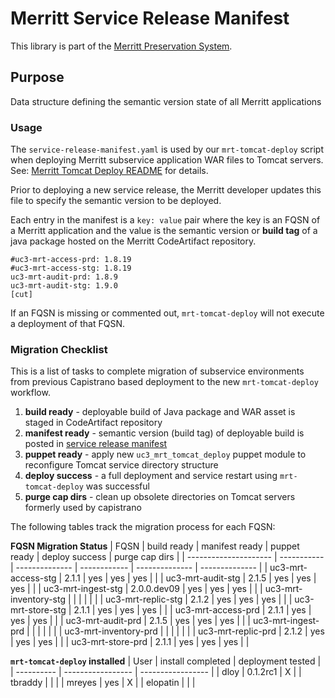 # Merritt Service Release Manifest

This library is part of the [Merritt Preservation System](https://github.com/CDLUC3/mrt-doc).

## Purpose

Data structure defining the semantic version state of all Merritt applications


### Usage

The `service-release-manifest.yaml` is used by our `mrt-tomcat-deploy` script
when deploying Merritt subservice application WAR files to Tomcat servers.
See: [Merritt Tomcat Deploy README][mrt-tomcat-deploy-readme] for details.

Prior to deploying a new service release, the Merritt developer updates this file to 
specify the semantic version to be deployed.

Each entry in the manifest is a `key: value` pair where the key is an FQSN of a
Merritt application and the value is the semantic version or __build tag__ of a java
package hosted on the Merritt CodeArtifact repository.

```
#uc3-mrt-access-prd: 1.8.19
#uc3-mrt-access-stg: 1.8.19
uc3-mrt-audit-prd: 1.8.9
uc3-mrt-audit-stg: 1.9.0
[cut]
```

If an FQSN is missing or commented out, `mrt-tomcat-deploy` will not execute a deployment of
that FQSN.



### Migration Checklist

This is a list of tasks to complete migration of subservice environments from
previous Capistrano based deployment to the new `mrt-tomcat-deploy` workflow.

1. **build ready** - deployable build of Java package and WAR asset is staged in CodeArtifact repository
1. **manifest ready** - semantic version (build tag) of deployable build is posted in [service release manifest][ReleaseManifest]
1. **puppet ready** - apply new `uc3_mrt_tomcat_deploy` puppet module to reconfigure Tomcat service directory structure
1. **deploy success** - a full deployment and service restart using `mrt-tomcat-deploy` was successful
1. **purge cap dirs** - clean up obsolete directories on Tomcat servers formerly used by capistrano


The following tables track the migration process for each FQSN:

**FQSN Migration Status**
| FQSN                  | build ready | manifest ready | puppet ready | deploy success | purge cap dirs |
| --------------------- | ----------- | -------------- | ------------ | -------------- | -------------- |
| uc3-mrt-access-stg    | 2.1.1       | yes            | yes          | yes            |                |
| uc3-mrt-audit-stg     | 2.1.5       | yes            | yes          | yes            |                |
| uc3-mrt-ingest-stg    | 2.0.0.dev09 | yes            | yes          | yes            |                |
| uc3-mrt-inventory-stg |             |                |              |                |                |
| uc3-mrt-replic-stg    | 2.1.2       | yes            | yes          | yes            |                |
| uc3-mrt-store-stg     | 2.1.1       | yes            | yes          | yes            |                |
| uc3-mrt-access-prd    | 2.1.1       | yes            | yes          | yes            |                |
| uc3-mrt-audit-prd     | 2.1.5       | yes            | yes          | yes            |                |
| uc3-mrt-ingest-prd    |             |                |              |                |                |
| uc3-mrt-inventory-prd |             |                |              |                |                |
| uc3-mrt-replic-prd    | 2.1.2       | yes            | yes          | yes            |                |
| uc3-mrt-store-prd     | 2.1.1       | yes            | yes          | yes            |                |


**`mrt-tomcat-deploy` installed**
| User       | install completed | deployment tested |
| ---------- | ----------------- | ----------------- |
| dloy       |  0.1.2rc1         | X                 |
| tbraddy    |                   |                   |
| mreyes     |   yes             | X                 |
| elopatin   |                   |                   |




[mrt-tomcat-deploy-readme]: https://github.com/CDLUC3/mrt-tomcat-deploy/blob/main/README.md
[ReleaseManifest]: https://github.com/CDLUC3/mrt-service-release-manifest/blob/main/service-release-manifest.yaml


